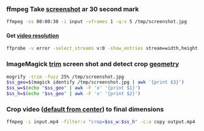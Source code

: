 ### ffmpeg Take [screenshot] ar 30 second mark
```bash
ffmpeg -ss 00:00:30 -i input -vframes 1 -q:v 5 /tmp/screenshot.jpg
```
#### Get [video resolution]
```bash
ffprobe -v error -select_streams v:0 -show_entries stream=width,height -of csv=s=x:p=0 input.mp4
```
### ImageMagick [trim] screen shot and detect crop [geometry]
```bash
mogrify -trim -fuzz 25% /tmp/screenshot.jpg
$ss_geo=$(magick identify /tmp/screenshot.jpg | awk '{print $3}')
$ss_w=$(echo "$ss_geo" | awk -F 'x' '{print $1}')
$ss_h=$(echo "$ss_geo" | awk -F 'x' '{print $2}')
```
### Crop video ([default from center]) to final dimensions
```bash
ffmpeg -i input.mp4 -filter:v "crop=$ss_w:$ss_h" -c:a copy output.mp4
```
[screenshot]:https://trac.ffmpeg.org/wiki/Create%20a%20thumbnail%20image%20every%20X%20seconds%20of%20the%20video
[video resolution]:https://trac.ffmpeg.org/wiki/FFprobeTips
[trim]:http://www.imagemagick.org/Usage/crop/#trim_fuzz
[geometry]:https://imagemagick.org/script/identify.php
[default from center]:https://video.stackexchange.com/questions/4563/how-can-i-crop-a-video-with-ffmpeg
